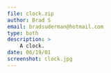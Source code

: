 ```yaml
---
file: clock.zip
author: Brad S
email: bradsuderman@hotmail.com
type: both
description: >
    A clock.
date: 06/19/01
screenshot: clock.jpg
---
```


